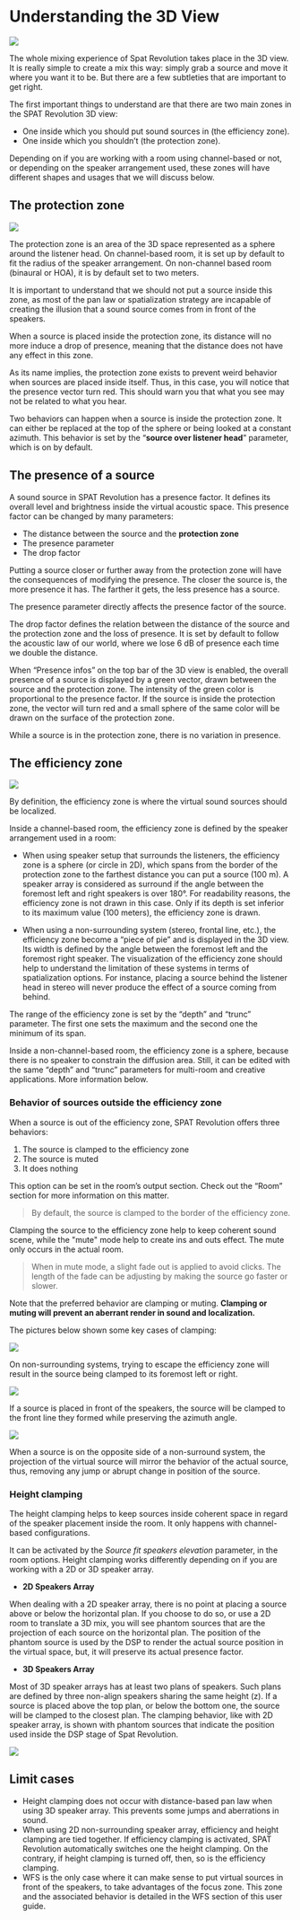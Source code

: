 # Understanding the 3D View

![](include/3DView.png)

The whole mixing experience of Spat Revolution takes place in the 3D view. It is really simple to create a mix this way: simply grab a source and move it where you want it to be. But there are a few subtleties that are important to get right.

The first important things to understand are that there are two main zones in the SPAT Revolution 3D view:
+ One inside which you should put sound sources in (the efficiency zone).
+ One inside which you shouldn’t (the protection zone).

Depending on if you are working with a room using channel-based or not, or depending on the speaker arrangement used, these zones will have different shapes and usages that we will discuss below.

## The protection zone

![](include/3DView_ProtectionZone.png)

The protection zone is an area of the 3D space represented as a sphere around the listener head. On channel-based room, it is set up by default to fit the radius of the speaker arrangement. On non-channel based room (binaural or HOA), it is by default set to two meters.

It is important to understand that we should not put a source inside this zone, as most of the pan law or spatialization strategy are incapable of creating the illusion that a sound source comes from in front of the speakers.

When a source is placed inside the protection zone, its distance will no more induce a drop of presence, meaning that the distance does not have any effect in this zone.

As its name implies, the protection zone exists to prevent weird behavior when sources are placed inside itself. Thus, in this case, you will notice that the presence vector turn red. This should warn you that what you see may not be related to what you hear.

Two behaviors can happen when a source is inside the protection zone. It can either be replaced at the top of the sphere or being looked at a constant azimuth. This behavior is set by the “**source over listener head**” parameter, which is on by default.

## The presence of a source

A sound source in SPAT Revolution has a presence factor. It defines its overall level and brightness inside the virtual acoustic space. This presence factor can be changed by many parameters:

- The distance between the source and the **protection zone**
- The presence parameter
- The drop factor

Putting a source closer or further away from the protection zone will have the consequences of modifying the presence. The closer the source is, the more presence it has. The farther it gets, the less presence has a source.

The presence parameter directly affects the presence factor of the source.

The drop factor defines the relation between the distance of the source and the protection zone and the loss of presence. It is set by default to follow the acoustic law of our world, where we lose 6 dB of presence each time we double the distance.

When “Presence infos” on the top bar of the 3D view is enabled, the overall presence of a source is displayed by a green vector, drawn between the source and the protection zone. The intensity of the green color is proportional to the presence factor. If the source is inside the protection zone, the vector will turn red and a small sphere of the same color will be drawn on the surface of the protection zone.

While a source is in the protection zone, there is no variation in presence.

## The efficiency zone

![](include/efficiencyZone.png)

<!--TO BE COMPLETED-->
By definition, the efficiency zone is where the virtual sound sources should be localized.

Inside a channel-based room, the efficiency zone is defined by the speaker arrangement used in a room:
+ When using speaker setup that surrounds the listeners, the efficiency zone is a sphere (or circle in 2D), which spans from the border of the protection zone to the farthest distance you can put a source (100 m). A speaker array is considered as surround if the angle between the foremost left and right speakers is over 180°. For readability reasons, the efficiency zone is not drawn in this case. Only if its depth is set inferior to its maximum value (100 meters), the efficiency zone is drawn.

+ When using a non-surrounding system (stereo, frontal line, etc.), the efficiency zone become a “piece of pie” and is displayed in the 3D view. Its width is defined by the angle between the foremost left and the foremost right speaker. The visualization of the efficiency zone should help to understand the limitation of these systems in terms of spatialization options. For instance, placing a source behind the listener head in stereo will never produce the effect of a source coming from behind.

The range of the efficiency zone is set by the “depth” and “trunc” parameter. The first one sets the maximum and the second one the minimum of its span.

Inside a non-channel-based room, the efficiency zone is a sphere, because there is no speaker to constrain the diffusion area. Still, it can be edited with the same “depth” and “trunc” parameters for multi-room and creative applications. More information below.

### Behavior of sources outside the efficiency zone

When a source is out of the efficiency zone, SPAT Revolution offers three behaviors:
1. The source is clamped to the efficiency zone
2. The source is muted
3. It does nothing

This option can be set in the room’s output section. Check out the “Room” section for more information on this matter.

> By default, the source is clamped to the border of the efficiency zone.

Clamping the source to the efficiency zone help to keep coherent sound scene, while the "mute" mode help to create ins and outs effect. The mute only occurs in the actual room.

> When in mute mode, a slight fade out is applied to avoid clicks. The length of the fade can be adjusting by making the source go faster or slower.

Note that the preferred behavior are clamping or muting. **Clamping or muting will prevent an aberrant render in sound and localization.**

The pictures below shown some key cases of clamping: 

![](include/azimClamping.png)

On non-surrounding systems, trying to escape the efficiency zone will result in the source being clamped to its foremost left or right.

![](include/frontClamping.png)

If a source is placed in front of the speakers, the source will be clamped to the front line they formed while preserving the azimuth angle.

![](include/mirrorClamping.png)

When a source is on the opposite side of a non-surround system, the projection of the virtual source will mirror the behavior of the actual source, thus, removing any jump or abrupt change in position of the source.

### Height clamping

The height clamping helps to keep sources inside coherent space in regard of the speaker placement inside the room. It only happens with channel-based configurations.

It can be activated by the *Source fit speakers elevation* parameter, in the room options. Height clamping works differently depending on if you are working with a 2D or 3D speaker array.

+ **2D Speakers Array**

When dealing with a 2D speaker array, there is no point at placing a source above or below the horizontal plan. If you choose to do so, or use a 2D room to translate a 3D mix, you will see phantom sources that are the projection of each source on the horizontal plan. The position of the phantom source is used by the DSP to render the actual source position in the virtual space, but, it will preserve its actual presence factor.

+ **3D Speakers Array**

Most of 3D speaker arrays has at least two plans of speakers. Such plans are defined by three non-align speakers sharing the same height (z). If a source is placed above the top plan, or below the bottom one, the source will be clamped to the closest plan. The clamping behavior, like with 2D speaker array, is shown with phantom sources that indicate the position used inside the DSP stage of Spat Revolution.

![](include/3DView_TopChannels.png)

## Limit cases

+ Height clamping does not occur with distance-based pan law when using 3D speaker array. This prevents some jumps and aberrations in sound.
+ When using 2D non-surrounding speaker array, efficiency and height clamping are tied together. If efficiency clamping is activated, SPAT Revolution automatically switches one the height clamping. On the contrary, if height clamping is turned off, then, so is the efficiency clamping.
+ WFS is the only case where it can make sense to put virtual sources in front of the speakers, to take advantages of the focus zone. This zone and the associated behavior is detailed in the WFS section of this user guide.